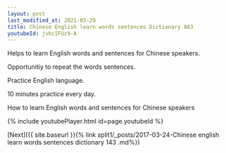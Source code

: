 ```yaml
---
layout: post
last_modified_at: 2021-03-29
title: Chinese English learn words sentences Dictionary 883 
youtubeId: jvhcIFUc9-A
---
```

 
 
Helps to learn English words and sentences for Chinese speakers.

Opportunitiy to repeat the words sentences. 

Practice English language. 
 
10 minutes practice every day. 
 
How to learn English words and sentences for Chinese speakers 
 
{% include youtubePlayer.html id=page.youtubeId %}
 
 
[Next]({{ site.baseurl }}{% link  split1/_posts/2017-03-24-Chinese english learn words sentences dictionary 143 .md%})
 
